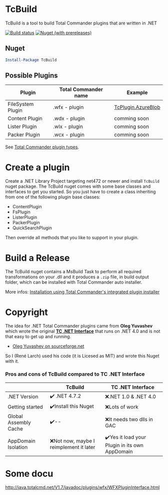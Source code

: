 
# TcBuild

TcBuild is a tool to build Total Commander plugins that are written in .NET

[![Build status](https://ci.appveyor.com/api/projects/status/a93fev9ym9leg16h/branch/master?svg=true)](https://ci.appveyor.com/project/r-Larch/tcbuild/branch/master)
[![Nuget (with prereleases)](https://img.shields.io/nuget/vpre/TcBuild.svg?style=flat)](https://www.nuget.org/packages/TcBuild/)


## Nuget

```powershell
Install-Package TcBuild
```

## Possible Plugins

|  Plugin           |  Total Commander name  | Example                                                             |
|-------------------|------------------------|---------------------------------------------------------------------|
| FileSystem Plugin |    .wfx - plugin       | [TcPlugin.AzureBlob](https://github.com/r-Larch/TcPlugin.AzureBlob) |
| Content Plugin    |    .wdx - plugin       | comming soon                                                        |
| Lister Plugin     |    .wlx - plugin       | comming soon                                                        |
| Packer Plugin     |    .wcx - plugin       | comming soon                                                        |

See [Total Commander plugin types](https://www.ghisler.ch/wiki/index.php/Plugin#Plugin_types).


# Create a plugin

Create a .NET Library Project targeting net472 or newer and install `TcBuild` nuget package.
The TcBuild nuget comes with some base classes and interfaces to get you started.
So you just have to create a class inheriting from 
one of the following plugin base classes:

* ContentPlugin
* FsPlugin
* ListerPlugin
* PackerPlugin
* QuickSearchPlugin

Then override all methods that you like to support in your plugin.


# Build a Release

The TcBuild nuget contains a MsBuild Task to perform all required transformations on your .dll
and it produces a `.zip` file, in build output folder, which can be installed with Total Commander auto installer.

More infos: [Installation using Total Commander's integrated plugin installer](https://www.ghisler.ch/wiki/index.php/Plugin#Installation_using_Total_Commander.27s_integrated_plugin_installer)


# Copyright

The idea for .NET Total Commander plugins came from **Oleg Yuvashev** 
which wrote the original **[TC .NET Interface](https://totalcmd.net/plugring/TCdotNetInterface.html)**
that runs on .NET 4.0 and is not that easy to get up and running.
 * [Oleg Yuvashev on sourceforge.net](https://sourceforge.net/p/tcdotnetinterface/code/HEAD/tree/trunk/)

So I (René Larch) used his code (it is Licesed as MIT) and wrote this Nuget with it.

### Pros and cons of TcBuild compared to TC .NET Interface

|						| TcBuild								| TC .NET Interface								|
|-----------------------|---------------------------------------|-----------------------------------------------|
| .NET Version			| ✔️ .NET 4.7.2							| ❌.NET 1.0 & .NET 4.0							|
| Getting started		| ✔️Install this Nuget					| ❌Lots of work									|
| Global Assembly Cache | ✔️--									| ❌It needs two dlls in GAC						|
| AppDomain Isolation   | ❌Not now, maybe I reimplement it later | ✔️Yes it load your Plugin in its own AppDomain	|


# Some docu
http://java.totalcmd.net/V1.7/javadoc/plugins/wfx/WFXPluginInterface.html